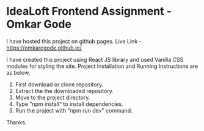 
# IdeaLoft Frontend Assignment - Omkar Gode

I have hosted this project on github pages.
Live Link - https://omkarcgode.github.io/

I have created this project using React JS library and used Vanilla CSS modules for styling the site.
Project Installation and Running Instructions are as below,

1. First download or clone repository.
2. Extract the the downloaded repository.
3. Move to the project directory.
4. Type "npm install" to install dependencies.
5. Run the project with "npm run dev" command.

Thanks.


